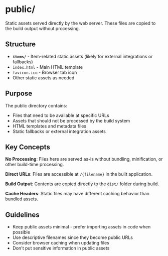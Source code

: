 # public/

Static assets served directly by the web server. These files are copied to the build output without processing.

## Structure

- **`items/`** - Item-related static assets (likely for external integrations or fallbacks)
- `index.html` - Main HTML template
- `favicon.ico` - Browser tab icon
- Other static assets as needed

## Purpose

The public directory contains:

- Files that need to be available at specific URLs
- Assets that should not be processed by the build system
- HTML templates and metadata files
- Static fallbacks or external integration assets

## Key Concepts

**No Processing**: Files here are served as-is without bundling, minification, or other build-time processing.

**Direct URLs**: Files are accessible at `/{filename}` in the built application.

**Build Output**: Contents are copied directly to the `dist/` folder during build.

**Cache Headers**: Static files may have different caching behavior than bundled assets.

## Guidelines

- Keep public assets minimal - prefer importing assets in code when possible
- Use descriptive filenames since they become public URLs
- Consider browser caching when updating files
- Don't put sensitive information in public assets
